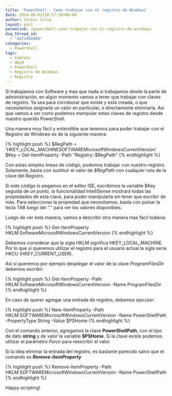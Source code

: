 ```yaml
---
title: 'PowerShell - Como trabajar con el registro de Windows'
date: 2014-09-01T20:57:18+00:00
author: Victor Silva
layout: post
permalink: /powershell-como-trabajar-con-el-registro-de-windows/
dsq_thread_id:
  - "4472450908"
categories:
  - PowerShell
tags:
  - Cmdlets
  - HKLM
  - PowerShell
  - Registro de Windows
  - Registry
---
```

Si trabajamos con Software y mas que nada si trabajamos desde la parte de administración, en algún momento vamos a tener que trabajar con claves de registro. Ya sea para corroborar que existe y está creada, o que necesitemos asignarle un valor en particular, o directamente eliminarla. Así que vamos a ver como podemos manipular estas claves de registro desde nuestro querido PowerShell.

Una manera muy fácil y entendible que tenemos para poder trabajar con el Registro de Windows es de la siguiente manera:

{% highlight posh %}
$RegPath = 'HKEY_LOCAL_MACHINESOFTWAREMicrosoftWindowsCurrentVersion'
$Key = Get-ItemProperty -Path "Registry::$RegPath"
{% endhighlight %}

Con estas simples lineas de código, podemos trabajar con nuestro registro. Solamente, basta con sustituir el valor de _$RegPath_ con cualquier ruta de la clave del Registro.

Si este código lo pegamos en el editor ISE, escribimos la variable $Key seguida de un punto, la funcionalidad IntelliSense mostrará todas las propiedades de esta clave, para poder manipularla sin tener que escribir de más. Para seleccionar la propiedad que necesitamos, basta con pulsar la tecla TAB luego del "." para ver los valores disponibles.

Luego de ver esta manera, vamos a describir otra manera mas fácil todavía:

{% highlight posh %}
Get-ItemProperty HKLM:SoftwareMicrosoftWindowsCurrentVersion
{% endhighlight %}

Debemos considerar que la sigla HKLM significa HKEY\_LOCAL\_MACHINE. Por lo que si queremos utilizar el registro para el usuario actual la sigla sería HKCU (HKEY\_CURRENT\_USER).

Así si queremos por ejemplo desplegar el valor de la clave _ProgramFilesDir_ debemos escribir:

{% highlight posh %}
Get-ItemProperty -Path HKLM:SoftwareMicrosoftWindowsCurrentVersion -Name ProgramFilesDir
{% endhighlight %}

En caso de querer agregar una entrada de registro, debemos ejecutar:

{% highlight posh %}
New-ItemProperty -Path HKLM:SOFTWAREMicrosoftWindowsCurrentVersion -Name PowerShellPath -PropertyType String -Value $PSHome
{% endhighlight %}

Con el comando anterior, agregamos la clave **PowerShellPath**, con el tipo de dato **string** y de valor la variable **$PSHome**. Si la clave existe podemos utilizar el parámetro _Force_ para reescribir el valor.

Si la idea eliminar la entrada del registro, es bastante parecido salvo que el comando es _**Remove-ItemProperty**_

{% highlight posh %}
Remove-ItemProperty -Path HKLM:SOFTWAREMicrosoftWindowsCurrentVersion -Name PowerShellPath
{% endhighlight %}

Happy scripting!